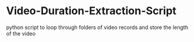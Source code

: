 # Video-Duration-Extraction-Script
python script to loop through folders of video records and store the length of the video 
